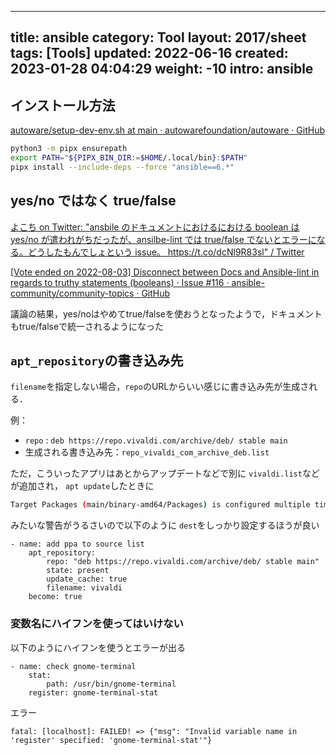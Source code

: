 
---
title: ansible
category: Tool
layout: 2017/sheet
tags: [Tools]
updated: 2022-06-16
created: 2023-01-28 04:04:29
weight: -10
intro: ansible
---

## インストール方法

[autoware/setup-dev-env.sh at main · autowarefoundation/autoware · GitHub](https://github.com/autowarefoundation/autoware/blob/main/setup-dev-env.sh#L123-L126)
```bash
python3 -m pipx ensurepath
export PATH="${PIPX_BIN_DIR:=$HOME/.local/bin}:$PATH"
pipx install --include-deps --force "ansible==6.*"
```

## yes/no ではなく true/false

[よこち on Twitter: "ansbile のドキュメントにおけるにおける boolean は yes/no が遣われがちだったが、ansilbe-lint では true/false でないとエラーになる。どうしたもんでしょという issue。 https://t.co/dcNl9R83sl" / Twitter](https://twitter.com/akira6592/status/1554971476612501505)

[[Vote ended on 2022-08-03] Disconnect between Docs and Ansible-lint in regards to truthy statements (booleans) · Issue #116 · ansible-community/community-topics · GitHub](https://github.com/ansible-community/community-topics/issues/116)

議論の結果，yes/noはやめてtrue/falseを使おうとなったようで，ドキュメントもtrue/falseで統一されるようになった

## `apt_repository`の書き込み先

`filename`を指定しない場合，`repo`のURLからいい感じに書き込み先が生成される．

例：
- `repo` : `deb https://repo.vivaldi.com/archive/deb/ stable main`
- 生成される書き込み先：`repo_vivaldi_com_archive_deb.list`

ただ，こういったアプリはあとからアップデートなどで別に `vivaldi.list`などが追加され，
`apt update`したときに

```bash
Target Packages (main/binary-amd64/Packages) is configured multiple times in /etc/apt/sources.list.d/packages_microsoft_com_repos_code.list:1 and /etc/apt/sources.list.d/vscode.list:3
```

みたいな警告がうるさいので以下のように `dest`をしっかり設定するほうが良い

```ansible
- name: add ppa to source list
	apt_repository:
		repo: "deb https://repo.vivaldi.com/archive/deb/ stable main"
		state: present
		update_cache: true
		filename: vivaldi
	become: true
```


### 変数名にハイフンを使ってはいけない

以下のようにハイフンを使うとエラーが出る

```ansible
- name: check gnome-terminal
	stat:
		path: /usr/bin/gnome-terminal
	register: gnome-terminal-stat
```

エラー

```shell
fatal: [localhost]: FAILED! => {"msg": "Invalid variable name in 'register' specified: 'gnome-terminal-stat'"}
```
